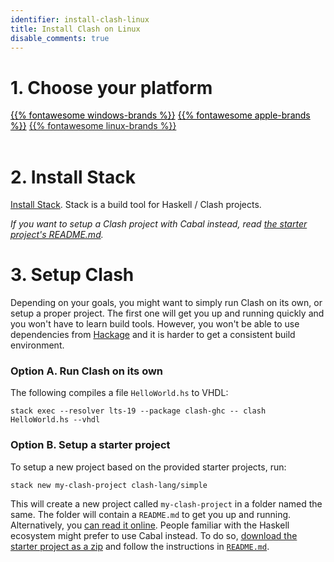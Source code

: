 ```yaml
---
identifier: install-clash-linux
title: Install Clash on Linux
disable_comments: true
---
```


<link rel="stylesheet" href="/css/install.css">

# 1. Choose your platform
<div id="platform-select">
  <a style="color:black;" href="/install/windows">{{% fontawesome windows-brands %}}</a>
  <a style="color:black;" href="/install/macos">{{% fontawesome apple-brands %}}</a>
  <a href="/install/linux">{{% fontawesome linux-brands %}}</a>
</div>

<br/>

# 2. Install Stack

[Install Stack](https://docs.haskellstack.org/en/stable/README/#how-to-install). Stack is a build tool for Haskell / Clash projects.

_If you want to setup a Clash project with Cabal instead, read [the starter project's README.md](https://github.com/clash-lang/clash-starters/tree/main/simple#simple-starter-project)._

# 3. Setup Clash
Depending on your goals, you might want to simply run Clash on its own, or setup a proper project. The first one will get you up and running quickly and you won't have to learn build tools. However, you won't be able to use dependencies from [Hackage](https://hackage.haskell.org/) and it is harder to get a consistent build environment.

### Option A. Run Clash on its own
The following compiles a file `HelloWorld.hs` to VHDL:

```
stack exec --resolver lts-19 --package clash-ghc -- clash HelloWorld.hs --vhdl
```

### Option B. Setup a starter project
To setup a new project based on the provided starter projects, run:

```
stack new my-clash-project clash-lang/simple
```

This will create a new project called `my-clash-project` in a folder named the same. The folder will contain a `README.md` to get you up and running. Alternatively, you [can read it online](https://github.com/clash-lang/clash-starters/tree/main/simple#simple-starter-project). People familiar with the Haskell ecosystem might prefer to use Cabal instead. To do so, [download the starter project as a zip](https://raw.githubusercontent.com/clash-lang/clash-starters/main/simple.zip) and follow the instructions in [`README.md`](https://github.com/clash-lang/clash-starters/tree/main/simple#simple-starter-project).
